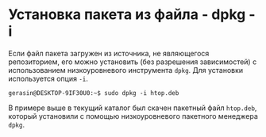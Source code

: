 # Установка пакета из файла - dpkg -i

Если файл пакета загружен из источника, не являющегося репозиторием, его можно установить (без разрешения зависимостей) с использованием низкоуровневого инструмента `dpkg`. Для установки используется опция `-i`.

```
gerasin@DESKTOP-9IF30U0:~$ sudo dpkg -i htop.deb
```

В примере выше в текущий каталог был скачен пакетный файл `htop.deb`, который установили с помощью низкоуровневого пакетного менеджера `dpkg`.

